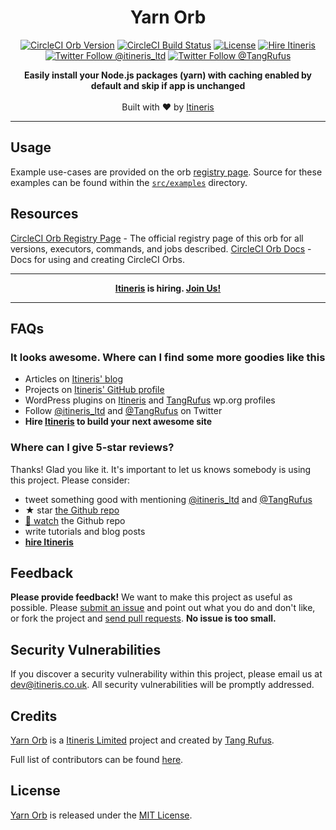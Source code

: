 <div align="center">

# Yarn Orb

</div>

<div align="center">

[![CircleCI Orb Version](https://img.shields.io/badge/endpoint.svg?&style=flat-square&url=https://badges.circleci.io/orb/itinerisltd/yarn)](https://circleci.com/orbs/registry/orb/itinerisltd/yarn)
[![CircleCI Build Status](https://img.shields.io/circleci/build/gh/ItinerisLtd/yarn-orb?style=flat-square)](https://circleci.com/gh/ItinerisLtd/yarn-orb)
[![License](https://img.shields.io/github/license/itinerisltd/yarn-orb.svg?style=flat-square)](https://github.com/itinerisltd/yarn-orb/blob/master/LICENSE)
[![Hire Itineris](https://img.shields.io/badge/Hire-Itineris-ff69b4.svg?style=flat-square)](https://www.itineris.co.uk/contact/)
[![Twitter Follow @itineris_ltd](https://img.shields.io/twitter/follow/itineris_ltd?style=flat-square&color=1da1f2)](https://twitter.com/itineris_ltd)
[![Twitter Follow @TangRufus](https://img.shields.io/twitter/follow/TangRufus?style=flat-square&color=1da1f2)](https://twitter.com/tangrufus)


</div>

<p align="center">
  <strong>Easily install your Node.js packages (yarn) with caching enabled by default and skip if app is unchanged</strong>
  <br />
  <br />
  Built with ♥ by <a href="https://www.itineris.co.uk/">Itineris</a>
</p>

---

## Usage

Example use-cases are provided on the orb [registry page](https://circleci.com/orbs/registry/orb/itinerisltd/yarn#usage-examples). Source for these examples can be found within the [`src/examples`](./src/examples) directory.

## Resources

[CircleCI Orb Registry Page](https://circleci.com/orbs/registry/orb/itinerisltd/yarn) - The official registry page of this orb for all versions, executors, commands, and jobs described.
[CircleCI Orb Docs](https://circleci.com/docs/2.0/orb-intro/#section=configuration) - Docs for using and creating CircleCI Orbs.

---

<div align="center">

**[Itineris](https://www.itineris.co.uk/) is hiring. [Join Us!](https://www.itineris.co.uk/careers/)**

</div>

---

## FAQs

### It looks awesome. Where can I find some more goodies like this

- Articles on [Itineris' blog](https://www.itineris.co.uk/blog/)
- Projects on [Itineris' GitHub profile](https://github.com/itinerisltd)
- WordPress plugins on [Itineris](https://profiles.wordpress.org/itinerisltd/#content-plugins) and [TangRufus](https://profiles.wordpress.org/tangrufus/#content-plugins) wp.org profiles
- Follow [@itineris_ltd](https://twitter.com/itineris_ltd) and [@TangRufus](https://twitter.com/tangrufus) on Twitter
- **Hire [Itineris](https://www.itineris.co.uk/services/) to build your next awesome site**

### Where can I give 5-star reviews?

Thanks! Glad you like it. It's important to let us knows somebody is using this project. Please consider:

- tweet something good with mentioning [@itineris_ltd](https://twitter.com/itineris_ltd) and [@TangRufus](https://twitter.com/tangrufus)
- ★ star [the Github repo](https://github.com/itinerisltd/yarn-orb)
- [👀 watch](https://github.com/itinerisltd/yarn-orb/subscription) the Github repo
- write tutorials and blog posts
- **[hire Itineris](https://www.itineris.co.uk/services/)**

## Feedback

**Please provide feedback!** We want to make this project as useful as possible.
Please [submit an issue](https://github.com/itinerisltd/yarn-orb/issues/new) and point out what you do and don't like, or fork the project and [send pull requests](https://github.com/itinerisltd/yarn-orb/pulls/).
**No issue is too small.**

## Security Vulnerabilities

If you discover a security vulnerability within this project, please email us at [dev@itineris.co.uk](mailto:dev@itineris.co.uk).
All security vulnerabilities will be promptly addressed.

## Credits

[Yarn Orb](https://github.com/itinerisltd/yarn-orb) is a [Itineris Limited](https://www.itineris.co.uk/) project and created by [Tang Rufus](https://www.typist.tech/).

Full list of contributors can be found [here](https://github.com/itinerisltd/yarn-orb/graphs/contributors).

## License

[Yarn Orb](https://github.com/itinerisltd/yarn-orb) is released under the [MIT License](https://opensource.org/licenses/MIT).

